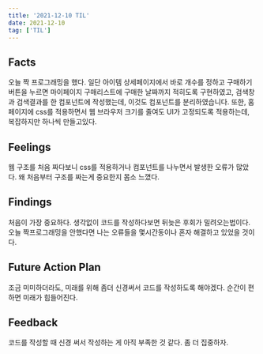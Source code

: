 ```yaml
---
title: '2021-12-10 TIL'
date: 2021-12-10
tag: ['TIL']
---
```


## Facts

오늘 짝 프로그래밍을 했다. 일단 아이템 상세페이지에서 바로 개수를 정하고 구매하기 버튼을 누르면 마이페이지 구매리스트에 구매한 날짜까지 적히도록 구현하였고, 검색창과 검색결과를 한 컴포넌트에 작성했는데, 이것도 컴포넌트를 분리하였습니다. 또한, 홈페이지에 css를 적용하면서 웹 브라우저 크기를 줄여도 UI가 고정되도록 적용하는데, 복잡하지만 하나씩 만들고있다.

## Feelings

웹 구조를 처음 짜다보니 css를 적용하거나 컴포넌트를 나누면서 발생한 오류가 많았다. 왜 처음부터 구조를 짜는게 중요한지 몸소 느꼈다.

## Findings

처음이 가장 중요하다. 생각없이 코드를 작성하다보면 뒤늦은 후회가 밀려오는법이다. 오늘 짝프로그래밍을 안했다면 나는 오류들을 몇시간동이나 혼자 해결하고 있었을 것이다.

## Future Action Plan

조금 미미하더라도, 미래를 위해 좀더 신경써서 코드를 작성하도록 해야겠다. 순간이 편하면 미래가 힘들어진다.

## Feedback

코드를 작성할 때 신경 써서 작성하는 게 아직 부족한 것 같다. 좀 더 집중하자.
